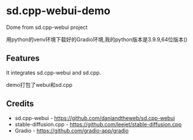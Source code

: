# sd.cpp-webui-demo

Dome from sd.cpp-webui project

用python的venv环境下载好的Gradio环境,我的python版本是3.9.9,64位版本()


## Features
It integrates sd.cpp-webui and sd.cpp.

demo打包了webui和sd.cpp


## Credits
- sd.cpp-webui - https://github.com/daniandtheweb/sd.cpp-webui
- stable-diffusion.cpp - https://github.com/leejet/stable-diffusion.cpp
- Gradio - https://github.com/gradio-app/gradio
